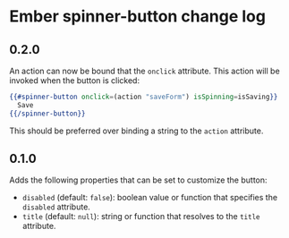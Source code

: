 # Ember spinner-button change log

## 0.2.0

An action can now be bound that the `onclick` attribute. This action will be invoked when the button is clicked:

``` handlebars
{{#spinner-button onclick=(action "saveForm") isSpinning=isSaving}}
  Save
{{/spinner-button}}
```

This should be preferred over binding a string to the `action` attribute.

## 0.1.0

Adds the following properties that can be set to customize the button:

* `disabled` (default: `false`): boolean value or function that specifies the `disabled` attribute.
* `title` (default: `null`): string or function that resolves to the `title` attribute.
